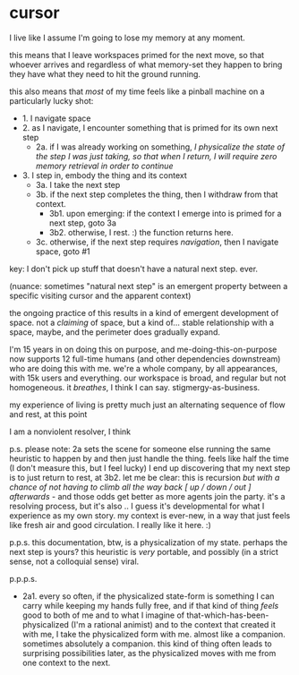 # cursor

I live like I assume I'm going to lose my memory at any moment.

this means that I leave workspaces primed for the next move, so that whoever arrives and regardless of what memory-set they happen to bring they have what they need to hit the ground running.

this also means that _most_ of my time feels like a pinball machine on a particularly lucky shot:

* 1\. I navigate space
* 2\. as I navigate, I encounter something that is primed for its own next step
  * 2a. if I was already working on something, _I physicalize the state of the step I was just taking, so that when I return, I will require zero memory retrieval in order to continue_
* 3\. I step in, embody the thing and its context
  * 3a. I take the next step
  * 3b. if the next step completes the thing, then I withdraw from that context.
    * 3b1. upon emerging: if the context I emerge into is primed for a next step, goto 3a
    * 3b2. otherwise, I rest. :) the function returns here.
  * 3c. otherwise, if the next step requires _navigation_, then I navigate space, goto #1

key: I don't pick up stuff that doesn't have a natural next step. ever.

(nuance: sometimes "natural next step" is an emergent property between a specific visiting cursor and the apparent context)

the ongoing practice of this results in a kind of emergent development of space. not a _claiming_ of space, but a kind of... stable relationship with a space, maybe, and the perimeter does gradually expand.

I'm 15 years in on doing this on purpose, and me-doing-this-on-purpose now supports 12 full-time humans (and other dependencies downstream) who are doing this with me. we're a whole company, by all appearances, with 15k users and everything. our workspace is broad, and regular but not homogeneous. it _breathes_, I think I can say. stigmergy-as-business.

my experience of living is pretty much just an alternating sequence of flow and rest, at this point

I am a nonviolent resolver, I think

p.s. please note: 2a sets the scene for someone else running the same heuristic to happen by and then just handle the thing. feels like half the time (I don't measure this, but I feel lucky) I end up discovering that my next step is to just return to rest, at 3b2. let me be clear: this is recursion _but with a chance of not having to climb all the way back \[ up / down / out ] afterwards_ - and those odds get better as more agents join the party. it's a resolving process, but it's also .. I guess it's developmental for what I experience as my own story. my context is ever-new, in a way that just feels like fresh air and good circulation. I really like it here. :)

p.p.s. this documentation, btw, is a physicalization of my state. perhaps the next step is yours? this heuristic is _very_ portable, and possibly (in a strict sense, not a colloquial sense) viral.

p.p.p.s.

* 2a1. every so often, if the physicalized state-form is something I can carry while keeping my hands fully free, and if that kind of thing _feels_ good to both of me and to what I imagine of that-which-has-been-physicalized (I'm a rational animist) and to the context that created it with me, I take the physicalized form with me. almost like a companion. sometimes absolutely a companion. this kind of thing often leads to surprising possibilities later, as the physicalized moves with me from one context to the next.
